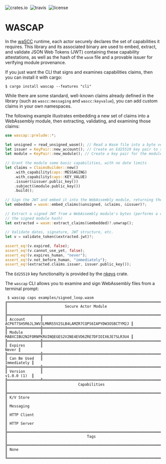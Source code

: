 ![crates.io](https://img.shields.io/crates/v/wascap.svg)&nbsp;
![travis](https://travis-ci.org/wascc/wascap.svg?branch=master)&nbsp;
![license](https://img.shields.io/crates/l/wascap.svg)

# WASCAP

In the [waSCC](https://wasc.dev) runtime, each actor securely declares the set of capabilities it requires. This library and its associated binary are used to embed, extract, and validate JSON Web Tokens (JWT) containing these capability attestations, as well as the hash of the `wasm` file and a provable issuer for verifying module provenance.

If you just want the CLI that signs and examines capabilities claims, then you can install it with cargo:
```
$ cargo install wascap --features "cli"
```

While there are some standard, well-known claims already defined in the library (such as `wascc:messaging` and `wascc:keyvalue`), you can add custom claims in your own namespaces.
 
The following example illustrates embedding a new set of claims into a WebAssembly module, then extracting, validating, and examining those claims:

```rust
use wascap::prelude::*;
 
let unsigned = read_unsigned_wasm(); // Read a Wasm file into a byte vector
let issuer = KeyPair::new_account(); // Create an Ed25519 key pair to sign the module
let module = KeyPair::new_module(); // Create a key pair for the module itself
 
// Grant the module some basic capabilities, with no date limits
let claims = ClaimsBuilder::new()
    .with_capability(caps::MESSAGING)
    .with_capability(caps::KEY_VALUE)
    .issuer(&issuer.public_key())
    .subject(&module.public_key())
    .build();
 
// Sign the JWT and embed it into the WebAssembly module, returning the signed bytes
let embedded = wasm::embed_claims(&unsigned, &claims, &issuer)?;
 
// Extract a signed JWT from a WebAssembly module's bytes (performs a check on
// the signed module hash)
let extracted = wasm::extract_claims(&embedded)?.unwrap();
 
// Validate dates, signature, JWT structure, etc.
let v = validate_token(&extracted.jwt)?;
 
assert_eq!(v.expired, false);
assert_eq!(v.cannot_use_yet, false);
assert_eq!(v.expires_human, "never");
assert_eq!(v.not_before_human, "immediately");
assert_eq!(extracted.claims.issuer, issuer.public_key());
```
 
The `Ed25519` key functionality is provided by the [nkeys](https://docs.rs/nkeys) crate.

The `wascap` CLI allows you to examine and sign WebAssembly files from a terminal prompt:

```terminal
 $ wascap caps examples/signed_loop.wasm 
╔════════════════════════════════════════════════════════════════════════════╗
║                          Secure Actor Module                               ║
╠═══════════════╦════════════════════════════════════════════════════════════╣
║ Account       ║   ACP6T7SH5R6JL3WV3LMNRS5V2SLB4LAMZR7CQPS6IAPYDW3OSBCTYM2J ║
╠═══════════════╬════════════════════════════════════════════════════════════╣
║ Module        ║   MABXCIBU2N2FORNPKRUINQEGES2V2NE4EVD6ZRE7DFIOIX6JE7SLR3U4 ║
╠═══════════════╬════════════════════════════════════════════════════════════╣
║ Expires       ║                                                      Never ║
╠═══════════════╬════════════════════════════════════════════════════════════╣
║ Can Be Used   ║                                                Immediately ║
╠═══════════════╬════════════════════════════════════════════════════════════╣
║ Version       ║                                                v1.0.0 (1)  ║
╠═══════════════╩════════════════════════════════════════════════════════════╣
║                                Capabilities                                ║
╠════════════════════════════════════════════════════════════════════════════╣
║ K/V Store                                                                  ║
║ Messaging                                                                  ║
║ HTTP Client                                                                ║
║ HTTP Server                                                                ║
╠════════════════════════════════════════════════════════════════════════════╣
║                                    Tags                                    ║
╠════════════════════════════════════════════════════════════════════════════╣
║ None                                                                       ║
╚════════════════════════════════════════════════════════════════════════════╝
```
